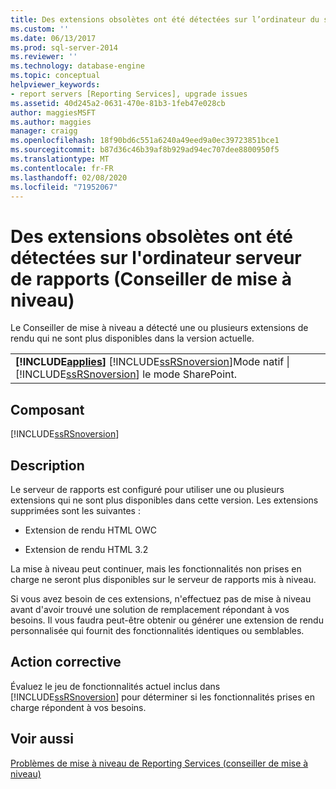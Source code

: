 ```yaml
---
title: Des extensions obsolètes ont été détectées sur l’ordinateur du serveur de rapports (conseiller de mise à niveau) | Microsoft Docs
ms.custom: ''
ms.date: 06/13/2017
ms.prod: sql-server-2014
ms.reviewer: ''
ms.technology: database-engine
ms.topic: conceptual
helpviewer_keywords:
- report servers [Reporting Services], upgrade issues
ms.assetid: 40d245a2-0631-470e-81b3-1feb47e028cb
author: maggiesMSFT
ms.author: maggies
manager: craigg
ms.openlocfilehash: 18f90bd6c551a6240a49eed9a0ec39723851bce1
ms.sourcegitcommit: b87d36c46b39af8b929ad94ec707dee8800950f5
ms.translationtype: MT
ms.contentlocale: fr-FR
ms.lasthandoff: 02/08/2020
ms.locfileid: "71952067"
---
```

# <a name="obsolete-extensions-were-detected-on-the-report-server-computer-upgrade-advisor"></a>Des extensions obsolètes ont été détectées sur l'ordinateur serveur de rapports (Conseiller de mise à niveau)
  Le Conseiller de mise à niveau a détecté une ou plusieurs extensions de rendu qui ne sont plus disponibles dans la version actuelle.  
  
||  
|-|  
|**[!INCLUDE[applies](../../includes/applies-md.md)]**  [!INCLUDE[ssRSnoversion](../../includes/ssrsnoversion-md.md)]Mode natif &#124; [!INCLUDE[ssRSnoversion](../../includes/ssrsnoversion-md.md)] le mode SharePoint.|  
  
## <a name="component"></a>Composant  
 [!INCLUDE[ssRSnoversion](../../includes/ssrsnoversion-md.md)]  
  
## <a name="description"></a>Description  
 Le serveur de rapports est configuré pour utiliser une ou plusieurs extensions qui ne sont plus disponibles dans cette version. Les extensions supprimées sont les suivantes :  
  
-   Extension de rendu HTML OWC  
  
-   Extension de rendu HTML 3.2  
  
 La mise à niveau peut continuer, mais les fonctionnalités non prises en charge ne seront plus disponibles sur le serveur de rapports mis à niveau.  
  
 Si vous avez besoin de ces extensions, n'effectuez pas de mise à niveau avant d'avoir trouvé une solution de remplacement répondant à vos besoins. Il vous faudra peut-être obtenir ou générer une extension de rendu personnalisée qui fournit des fonctionnalités identiques ou semblables.  
  
## <a name="corrective-action"></a>Action corrective  
 Évaluez le jeu de fonctionnalités actuel inclus dans [!INCLUDE[ssRSnoversion](../../includes/ssrsnoversion-md.md)] pour déterminer si les fonctionnalités prises en charge répondent à vos besoins.  
  
## <a name="see-also"></a>Voir aussi  
 [Problèmes de mise à niveau de Reporting Services &#40;conseiller de mise à niveau&#41;](../../../2014/sql-server/install/reporting-services-upgrade-issues-upgrade-advisor.md)  
  
  
